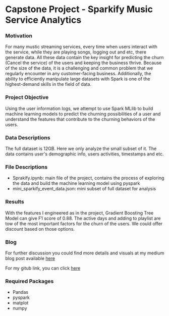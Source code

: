 # Capstone Project - Sparkify Music Service Analytics

### Motivation

For many mustic streaming services, every time when users interact with the service, while they are playing songs, logging out and etc, there generate data. All these data contain the key insight for predicting the churn (Cancel the service) of the users and keeping the business thrive. Because of the size of the data, it is a challenging and common problem that we regularly encounter in any customer-facing business. Additionally, the ability to efficiently manipulate large datasets with Spark is one of the highest-demand skills in the field of data.

### Project Objective

Using the user information logs, we attempt to use Spark MLlib to build machine learning models to predict the churning possibilities of a user and understand the features that contribute to the churning behaviors of the users.

### Data Descriptions

The full dataset is 12GB. Here we only analyze the small subset of it. The data contains user's demographic info, users activities, timestamps and etc. 

### File Descriptions

- Sprakify.ipynb: main file of the project, contains the process of exploring the data and build the machine learning model using pyspark
- mini_sparkify_event_data.json: mini subset of full dataset for analysis

### Results

With the features I engineered as in the project, Gradient Boosting Tree Model can give F1 score of 0.88. The active days and adding to playlist are tow of the most important factors for the churn of the users. We could offer discount based on those options.


### Blog

For further discussion you could find more details and visuals at my medium blog post available [here](https://medium.com/@jessie.sssy/understanding-customer-churning-abd6525d61c5)

For my gitub link, you can click [here](https://github.com/huizishao/Udacity_DataScientist_Nanodegree)

### Required Packages

* Pandas
* pyspark
* matplot
* numpy